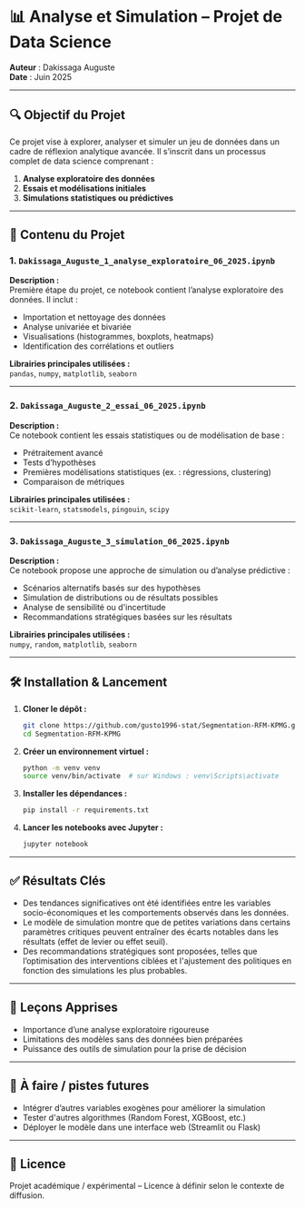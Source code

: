 # 📊 Analyse et Simulation – Projet de Data Science

**Auteur** : Dakissaga Auguste  
**Date** : Juin 2025

---

## 🔍 Objectif du Projet

Ce projet vise à explorer, analyser et simuler un jeu de données dans un cadre de réflexion analytique avancée. Il s’inscrit dans un processus complet de data science comprenant :

1. **Analyse exploratoire des données**  
2. **Essais et modélisations initiales**  
3. **Simulations statistiques ou prédictives**

---

## 📁 Contenu du Projet

### 1. `Dakissaga_Auguste_1_analyse_exploratoire_06_2025.ipynb`  
**Description :**  
Première étape du projet, ce notebook contient l’analyse exploratoire des données. Il inclut :

- Importation et nettoyage des données  
- Analyse univariée et bivariée  
- Visualisations (histogrammes, boxplots, heatmaps)  
- Identification des corrélations et outliers

**Librairies principales utilisées :**  
`pandas`, `numpy`, `matplotlib`, `seaborn`

---

### 2. `Dakissaga_Auguste_2_essai_06_2025.ipynb`  
**Description :**  
Ce notebook contient les essais statistiques ou de modélisation de base :

- Prétraitement avancé
- Tests d’hypothèses
- Premières modélisations statistiques (ex. : régressions, clustering)
- Comparaison de métriques

**Librairies principales utilisées :**  
`scikit-learn`, `statsmodels`, `pingouin`, `scipy`

---

### 3. `Dakissaga_Auguste_3_simulation_06_2025.ipynb`  
**Description :**  
Ce notebook propose une approche de simulation ou d’analyse prédictive :

- Scénarios alternatifs basés sur des hypothèses
- Simulation de distributions ou de résultats possibles
- Analyse de sensibilité ou d'incertitude
- Recommandations stratégiques basées sur les résultats

**Librairies principales utilisées :**  
`numpy`, `random`, `matplotlib`, `seaborn`

---

## 🛠️ Installation & Lancement

1. **Cloner le dépôt :**
   ```bash
   git clone https://github.com/gusto1996-stat/Segmentation-RFM-KPMG.git
   cd Segmentation-RFM-KPMG
   ```

2. **Créer un environnement virtuel :**
   ```bash
   python -m venv venv
   source venv/bin/activate  # sur Windows : venv\Scripts\activate
   ```

3. **Installer les dépendances :**
   ```bash
   pip install -r requirements.txt
   ```

4. **Lancer les notebooks avec Jupyter :**
   ```bash
   jupyter notebook
   ```

---

## ✅ Résultats Clés

- Des tendances significatives ont été identifiées entre les variables socio-économiques et les comportements observés dans les données.
- Le modèle de simulation montre que de petites variations dans certains paramètres critiques peuvent entraîner des écarts notables dans les résultats (effet de levier ou effet seuil).
- Des recommandations stratégiques sont proposées, telles que l’optimisation des interventions ciblées et l'ajustement des politiques en fonction des simulations les plus probables.

---

## 🧠 Leçons Apprises

- Importance d’une analyse exploratoire rigoureuse
- Limitations des modèles sans des données bien préparées
- Puissance des outils de simulation pour la prise de décision

---

## 📌 À faire / pistes futures

- Intégrer d’autres variables exogènes pour améliorer la simulation
- Tester d'autres algorithmes (Random Forest, XGBoost, etc.)
- Déployer le modèle dans une interface web (Streamlit ou Flask)

---

## 📝 Licence

Projet académique / expérimental – Licence à définir selon le contexte de diffusion.

